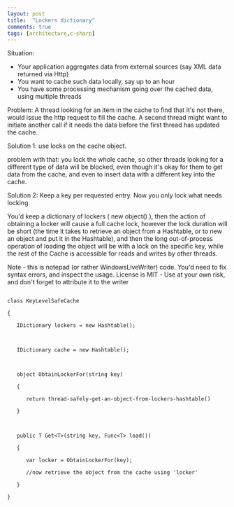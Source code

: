 ```yaml
---
layout: post
title:  "Lockers dictionary"
comments: true
tags: [architecture,c-sharp]
---
```


Situation:
- Your application aggregates data from external sources (say XML data returned via Http)  
- You want to cache such data locally, say up to an hour  
- You have some processing mechanism going over the cached data, using multiple threads





Problem:
A thread looking for an item in the cache to find that it's not there, would issue the http request to fill the cache. A second thread might want to initiate another call if it needs the data before the first thread has updated the cache.




Solution 1:
use locks on the cache object.

problem with that: you lock the whole cache, so other threads looking for a different type of data will be blocked, even though it's okay for them to get data from the cache, and even to insert data with a different key into the cache.


Solution 2:
Keep a key per requested entry. Now you only lock what needs locking.

You'd keep a dictionary of lockers ( new object() ), then the action of obtaining a locker will cause a full cache lock, however the lock duration will be short (the time it takes to retrieve an object from a Hashtable, or to new an object and put it in the Hashtable), and then the long out-of-process operation of loading the object will be with a lock on the specific key, while the rest of the Cache is accessible for reads and writes by other threads.



Note - this is notepad (or rather WindowsLiveWriter) code. You'd need to fix syntax errors, and inspect the usage. License is MIT - Use at your own risk, and don't forget to attribute it to the writer




```

class KeyLevelSafeCache

{

   IDictionary lockers = new Hashtable();



   IDictionary cache = new Hashtable();



   object ObtainLockerFor(string key)

   {

      return thread-safely-get-an-object-from-lockers-hashtable()

   }   



   public T Get<T>(string key, Func<T> load())

   {

      var locker = ObtainLockerFor(key);

      //now retrieve the object from the cache using 'locker'

   }

}



```


